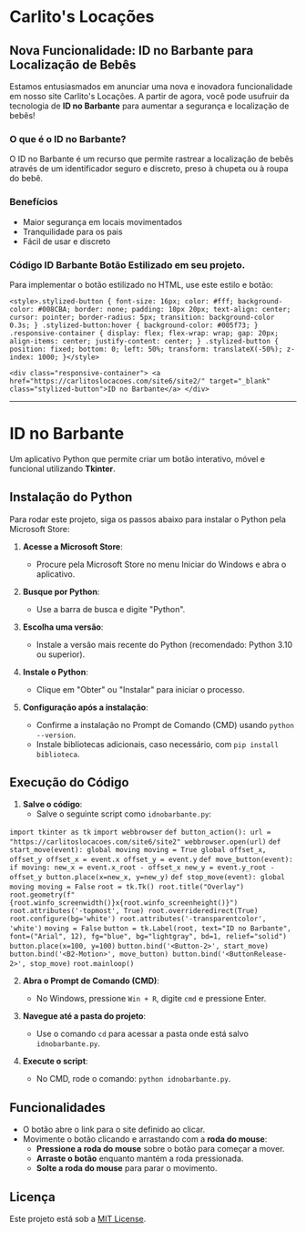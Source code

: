 # Carlito's Locações

## Nova Funcionalidade: ID no Barbante para Localização de Bebês

Estamos entusiasmados em anunciar uma nova e inovadora funcionalidade em nosso site Carlito's Locações. A partir de agora, você pode usufruir da tecnologia de **ID no Barbante** para aumentar a segurança e localização de bebês!

### O que é o ID no Barbante?

O ID no Barbante é um recurso que permite rastrear a localização de bebês através de um identificador seguro e discreto, preso à chupeta ou à roupa do bebê.

### Benefícios

- Maior segurança em locais movimentados
- Tranquilidade para os pais
- Fácil de usar e discreto

### Código ID Barbante Botão Estilizado em seu projeto.

Para implementar o botão estilizado no HTML, use este estilo e botão:

`<style>.stylized-button { font-size: 16px; color: #fff; background-color: #008CBA; border: none; padding: 10px 20px; text-align: center; cursor: pointer; border-radius: 5px; transition: background-color 0.3s; } .stylized-button:hover { background-color: #005f73; } .responsive-container { display: flex; flex-wrap: wrap; gap: 20px; align-items: center; justify-content: center; } .stylized-button { position: fixed; bottom: 0; left: 50%; transform: translateX(-50%); z-index: 1000; }</style>`

`<div class="responsive-container"> <a href="https://carlitoslocacoes.com/site6/site2/" target="_blank" class="stylized-button">ID no Barbante</a> </div>`

---

# ID no Barbante

Um aplicativo Python que permite criar um botão interativo, móvel e funcional utilizando **Tkinter**.

## Instalação do Python

Para rodar este projeto, siga os passos abaixo para instalar o Python pela Microsoft Store:

1. **Acesse a Microsoft Store**:
   - Procure pela Microsoft Store no menu Iniciar do Windows e abra o aplicativo.

2. **Busque por Python**:
   - Use a barra de busca e digite "Python".

3. **Escolha uma versão**:
   - Instale a versão mais recente do Python (recomendado: Python 3.10 ou superior).

4. **Instale o Python**:
   - Clique em "Obter" ou "Instalar" para iniciar o processo.

5. **Configuração após a instalação**:
   - Confirme a instalação no Prompt de Comando (CMD) usando `python --version`.
   - Instale bibliotecas adicionais, caso necessário, com `pip install biblioteca`.

## Execução do Código

1. **Salve o código**:
   - Salve o seguinte script como `idnobarbante.py`:

`import tkinter as tk`
`import webbrowser`
`def button_action(): url = "https://carlitoslocacoes.com/site6/site2" webbrowser.open(url)`
`def start_move(event): global moving moving = True global offset_x, offset_y offset_x = event.x offset_y = event.y`
`def move_button(event): if moving: new_x = event.x_root - offset_x new_y = event.y_root - offset_y button.place(x=new_x, y=new_y)`
`def stop_move(event): global moving moving = False`
`root = tk.Tk() root.title("Overlay") root.geometry(f"{root.winfo_screenwidth()}x{root.winfo_screenheight()}") root.attributes('-topmost', True) root.overrideredirect(True) root.configure(bg='white') root.attributes('-transparentcolor', 'white')`
`moving = False`
`button = tk.Label(root, text="ID no Barbante", font=("Arial", 12), fg="blue", bg="lightgray", bd=1, relief="solid") button.place(x=100, y=100)`
`button.bind('<Button-2>', start_move) button.bind('<B2-Motion>', move_button) button.bind('<ButtonRelease-2>', stop_move)`
`root.mainloop()`

2. **Abra o Prompt de Comando (CMD)**:
   - No Windows, pressione `Win + R`, digite `cmd` e pressione Enter.

3. **Navegue até a pasta do projeto**:
   - Use o comando `cd` para acessar a pasta onde está salvo `idnobarbante.py`.

4. **Execute o script**:
   - No CMD, rode o comando: `python idnobarbante.py`.

## Funcionalidades

- O botão abre o link para o site definido ao clicar.
- Movimente o botão clicando e arrastando com a **roda do mouse**:
  - **Pressione a roda do mouse** sobre o botão para começar a mover.
  - **Arraste o botão** enquanto mantém a roda pressionada.
  - **Solte a roda do mouse** para parar o movimento.

## Licença

Este projeto está sob a [MIT License](https://opensource.org/licenses/MIT).
